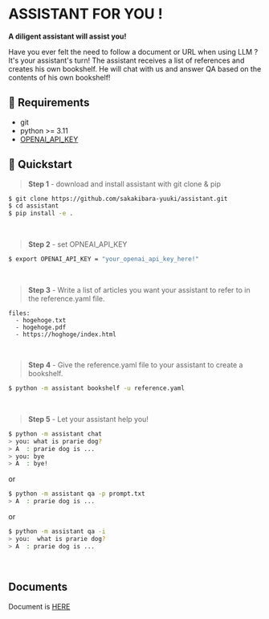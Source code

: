 # ASSISTANT FOR YOU !
**A diligent assistant will assist you!**

Have you ever felt the need to follow a document or URL when using LLM ?
It's your assistant's turn!
The assistant receives a list of references and creates his own bookshelf.
He will chat with us and answer QA based on the contents of his own bookshelf!

## 📝 Requirements
- git
- python >= 3.11
- [OPENAI_API_KEY](https://platform.openai.com/)

## 🚀 Quickstart
> **Step 1** - download and install assistant with git clone & pip

```bash
$ git clone https://github.com/sakakibara-yuuki/assistant.git
$ cd assistant
$ pip install -e .
```
<br />

> **Step 2** - set OPNEAI_API_KEY

```bash
$ export OPENAI_API_KEY = "your_openai_api_key_here!"
```
<br />

> **Step 3** - Write a list of articles you want your assistant to refer to in the reference.yaml file.

```vi
files:
  - hogehoge.txt
  - hogehoge.pdf
  - https://hoghoge/index.html
```
<br />

> **Step 4** - Give the reference.yaml file to your assistant to create a bookshelf.

```bash
$ python -m assistant bookshelf -u reference.yaml
```
<br />

> **Step 5** - Let your assistant help you!

```bash
$ python -m assistant chat
> you: what is prarie dog?
> A  : prarie dog is ...
> you: bye
> A  : bye!
```
or

```bash
$ python -m assistant qa -p prompt.txt
> A  : prarie dog is ...
```

or

```bash
$ python -m assistant qa -i 
> you:  what is prarie dog?
> A  : prarie dog is ...
```

<br />

## Documents
Document is [HERE](https://sakakibara-yuuki.github.io/assistant/)
